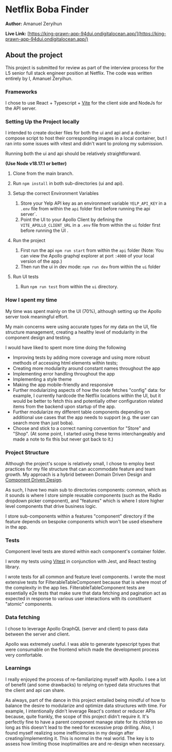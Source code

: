 # Netflix Boba Finder

**Author:** Amanuel Zeryihun

**Live Link:** [https://king-prawn-app-94dui.ondigitalocean.app/](https://king-prawn-app-94dui.ondigitalocean.app/)

## About the project

This project is submitted for review as part of the interview process for the L5 senior full stack engineer position at Netflix. The code was written entirely by I, Amanuel Zeryihun.

### Frameworks

I chose to use React + Typescript + [Vite](https://vitejs.dev/) for the client side and NodeJs for the API server.

### Setting Up the Project locally

I intended to create docker files for both the ui and api and a docker-compose script to host their corresponding images in a local container, but I ran into some issues with vitest and didn't want to prolong my submission.

Running both the ui and api should be relatively straightforward. 

**(Use Node v18.17.1 or better)**

1. Clone from the main branch.

2. Run `npm install` in both sub-directories (ui and api).

3. Setup the correct Environment Variables
   1. Store your Yelp API key as an environment variable `YELP_API_KEY` in a `.env` file from within the `api` folder first before running the api server`.
   2. Point the UI to your Apollo Client by defining the `VITE_APOLLO_CLIENT_URL` in a `.env` file from within the `ui` folder first before running the UI .

4. Run the project
   1. First run the api `npm run start` from within the `api` folder (Note: You can view the Apollo graphql explorer at port `:4000` of  your local version of the app.) 
   3. Then run the ui in dev mode: `npm run dev` from within the `ui` folder
  
5. Run UI tests
   1. Run `npm run test` from within the `ui` directory.


### How I spent my time

My time was spent mainly on the UI (70%), although setting up the Apollo server took meaningful effort.

My main concerns were using accurate types for my data on the UI, file structure management, creating a healthy level of modularity in the component design and testing.

I would have liked to spent more time doing the following

- Improving tests by adding more coverage and using more robust methods of accessing html elements within tests;
- Creating more modularity around constant names throughout the app
- Implementing error handling throughout the app
- Implementing a style theme
- Making the app mobile-friendly and responsive
- Further modularizing aspects of how the code fetches "config" data: for example, I currently hardcode the Netflix locations within the UI, but it would be better to fetch this and potentially other configuration related items from the backend upon startup of the app.
- Further modularize my different table components depending on additional use cases that the app needs to support (e.g. the user can search more than just boba).
- Choose and stick to a correct naming convention for "Store" and "Shop". (At some point, I started using these terms interchangeably and made a note to fix this but never got back to it.)

### Project Structure

Although the project's scope is relatively small, I chose to employ best practices for my file structure that can accommodate feature and team growth. My approach is a hybrid between Domain Driven Design and [Component Driven Design](https://www.componentdriven.org/).

As such, I have two main sub to directories components: common, which as it sounds is where I store simple reusable components (such as the Radio dropdown picker component), and "features" which is where I store higher level components that drive business logic.

I store sub-components within a features "component" directory if the feature depends on bespoke components which won't be used elsewhere in the app.

### Tests

Component level tests are stored within each component's container folder.

I wrote my tests using [Vitest](https://vitest.dev/) in conjunction with Jest, and React testing library.

I wrote tests for all common and feature level components. I wrote the most extensive tests for FilterableTableComponent because that is where most of the complexity in the app lies. FilterableTableComponent tests are essentially e2e tests that make sure that data fetching and pagination act as expected in response to various user interactions with its constituent "atomic" components.

### Data fetching

I chose to leverage Apollo GraphQL (server and client) to pass data between the server and client.

Apollo was extremely useful. I was able to generate typescript types that were consumable on the frontend which made the development process very comfortable.

### Learnings

I really enjoyed the process of re-familiarizing myself with Apollo. I see a lot of benefit (and some drawbacks) to relying on typed data structures that the client and api can share.

As always, part of the dance in this project entailed being mindful of how to balance the desire to modularize and optimize data structures with time. For example, I intentionally didn't leverage React's context or reducer APIs because, quite frankly, the scope of this project didn't require it. It's perfectly fine to have a parent component manage state for its children so long as this doesn't lead to the need for excessive prop drilling. Also, I found myself realizing some inefficiencies in my design after creating/implementing it. This is normal in the real world. The key is to assess how limiting those inoptimalities are and re-design when necessary.
